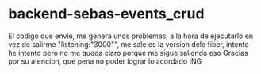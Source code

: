 # backend-sebas-events_crud
El codigo que envie, me genera unos problemas, a la hora de ejecutarlo en vez de salirme "listening:"3000"", me sale es la version delo fiber, intento he intento pero no me queda claro porque me sigue saliendo eso
Gracias por su atencion, que pena no poder lograr lo acordado ING
